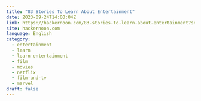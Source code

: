 ```yaml
---
title: "83 Stories To Learn About Entertainment"
date: 2023-09-24T14:00:04Z
link: https://hackernoon.com/83-stories-to-learn-about-entertainment?source=rss&utm_medium=RSS&utm_source=news.12bit.vn
site: hackernoon.com
language: English
category:
  - entertainment
  - learn
  - learn-entertainment
  - film
  - movies
  - netflix
  - film-and-tv
  - marvel
draft: false
---
```

